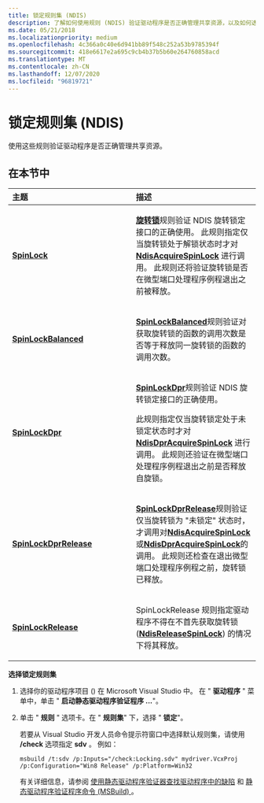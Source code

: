 ```yaml
---
title: 锁定规则集 (NDIS)
description: 了解如何使用规则 (NDIS) 验证驱动程序是否正确管理共享资源，以及如何选择锁定规则集。
ms.date: 05/21/2018
ms.localizationpriority: medium
ms.openlocfilehash: 4c366a0c40e6d941bb89f548c252a53b9785394f
ms.sourcegitcommit: 418e6617e2a695c9cb4b37b5b60e264760858acd
ms.translationtype: MT
ms.contentlocale: zh-CN
ms.lasthandoff: 12/07/2020
ms.locfileid: "96819721"
---
```

# <a name="locking-rule-set-ndis"></a>锁定规则集 (NDIS)


使用这些规则验证驱动程序是否正确管理共享资源。

## <a name="in-this-section"></a>在本节中


<table>
<colgroup>
<col width="50%" />
<col width="50%" />
</colgroup>
<thead>
<tr class="header">
<th align="left">主题</th>
<th align="left">描述</th>
</tr>
</thead>
<tbody>
<tr class="odd">
<td align="left"><p><a href="ndis-spinlock.md" data-raw-source="[&lt;strong&gt;SpinLock&lt;/strong&gt;](ndis-spinlock.md)"><strong>SpinLock</strong></a></p></td>
<td align="left"><p><a href="ndis-spinlock.md" data-raw-source="[&lt;strong&gt;SpinLock&lt;/strong&gt;](ndis-spinlock.md)"><strong>旋转锁</strong></a>规则验证 NDIS 旋转锁定接口的正确使用。 此规则指定仅当旋转锁处于解锁状态时才对 <a href="/windows-hardware/drivers/ddi/ndis/nf-ndis-ndisacquirespinlock" data-raw-source="[&lt;strong&gt;NdisAcquireSpinLock&lt;/strong&gt;](/windows-hardware/drivers/ddi/ndis/nf-ndis-ndisacquirespinlock)"><strong>NdisAcquireSpinLock</strong></a> 进行调用。 此规则还将验证旋转锁是否在微型端口处理程序例程退出之前被释放。</p></td>
</tr>
<tr class="even">
<td align="left"><p><a href="ndis-spinlockbalanced.md" data-raw-source="[&lt;strong&gt;SpinLockBalanced&lt;/strong&gt;](ndis-spinlockbalanced.md)"><strong>SpinLockBalanced</strong></a></p></td>
<td align="left"><p><a href="ndis-spinlockbalanced.md" data-raw-source="[&lt;strong&gt;SpinLockBalanced&lt;/strong&gt;](ndis-spinlockbalanced.md)"><strong>SpinLockBalanced</strong></a>规则验证对获取旋转锁的函数的调用次数是否等于释放同一旋转锁的函数的调用次数。</p></td>
</tr>
<tr class="odd">
<td align="left"><p><a href="ndis-spinlockdpr.md" data-raw-source="[&lt;strong&gt;SpinLockDpr&lt;/strong&gt;](ndis-spinlockdpr.md)"><strong>SpinLockDpr</strong></a></p></td>
<td align="left"><p><a href="ndis-spinlockdpr.md" data-raw-source="[&lt;strong&gt;SpinLockDpr&lt;/strong&gt;](ndis-spinlockdpr.md)"><strong>SpinLockDpr</strong></a>规则验证 NDIS 旋转锁定接口的正确使用。</p>
<p>此规则指定仅当旋转锁定处于未锁定状态时才对 <a href="/windows-hardware/drivers/ddi/ndis/nf-ndis-ndisdpracquirespinlock" data-raw-source="[&lt;strong&gt;NdisDprAcquireSpinLock&lt;/strong&gt;](/windows-hardware/drivers/ddi/ndis/nf-ndis-ndisdpracquirespinlock)"><strong>NdisDprAcquireSpinLock</strong></a> 进行调用。 此规则还验证在微型端口处理程序例程退出之前是否释放自旋锁。</p></td>
</tr>
<tr class="even">
<td align="left"><p><a href="ndis-spinlockdprrelease.md" data-raw-source="[&lt;strong&gt;SpinLockDprRelease&lt;/strong&gt;](ndis-spinlockdprrelease.md)"><strong>SpinLockDprRelease</strong></a></p></td>
<td align="left"><p><a href="ndis-spinlockdprrelease.md" data-raw-source="[&lt;strong&gt;SpinLockDprRelease&lt;/strong&gt;](ndis-spinlockdprrelease.md)"><strong>SpinLockDprRelease</strong></a>规则验证仅当旋转锁为 "未锁定" 状态时，才调用对<a href="/windows-hardware/drivers/ddi/ndis/nf-ndis-ndisacquirespinlock" data-raw-source="[&lt;strong&gt;NdisAcquireSpinLock&lt;/strong&gt;](/windows-hardware/drivers/ddi/ndis/nf-ndis-ndisacquirespinlock)"><strong>NdisAcquireSpinLock</strong></a>或<a href="/windows-hardware/drivers/ddi/ndis/nf-ndis-ndisdpracquirespinlock" data-raw-source="[&lt;strong&gt;NdisDprAcquireSpinLock&lt;/strong&gt;](/windows-hardware/drivers/ddi/ndis/nf-ndis-ndisdpracquirespinlock)"><strong>NdisDprAcquireSpinLock</strong></a>的调用。 此规则还检查在退出微型端口处理程序例程之前，旋转锁已释放。</p></td>
</tr>
<tr class="odd">
<td align="left"><p><a href="ndis-spinlockrelease.md" data-raw-source="[&lt;strong&gt;SpinLockRelease&lt;/strong&gt;](ndis-spinlockrelease.md)"><strong>SpinLockRelease</strong></a></p></td>
<td align="left"><p>SpinLockRelease 规则指定驱动程序不得在不首先获取旋转锁 (<a href="/windows-hardware/drivers/ddi/ndis/nf-ndis-ndisreleasespinlock" data-raw-source="[&lt;strong&gt;NdisReleaseSpinLock&lt;/strong&gt;](/windows-hardware/drivers/ddi/ndis/nf-ndis-ndisreleasespinlock)"><strong>NdisReleaseSpinLock</strong></a>) 的情况下将其释放。</p></td>
</tr>
</tbody>
</table>

 

**选择锁定规则集**

1.  选择你的驱动程序项目 () 在 Microsoft Visual Studio 中。 在 " **驱动程序** " 菜单中，单击 " **启动静态驱动程序验证程序 ...**"。

2.  单击 " **规则** " 选项卡。在 " **规则集**" 下，选择 " **锁定**"。

    若要从 Visual Studio 开发人员命令提示符窗口中选择默认规则集，请使用 **/check** 选项指定 **sdv** 。 例如：

    ```
    msbuild /t:sdv /p:Inputs="/check:Locking.sdv" mydriver.VcxProj /p:Configuration="Win8 Release" /p:Platform=Win32
    ```

    有关详细信息，请参阅 [使用静态驱动程序验证器查找驱动程序中的缺陷](./using-static-driver-verifier-to-find-defects-in-drivers.md) 和 [静态驱动程序验证程序命令 (MSBuild) ](./-static-driver-verifier-commands--msbuild-.md)。

